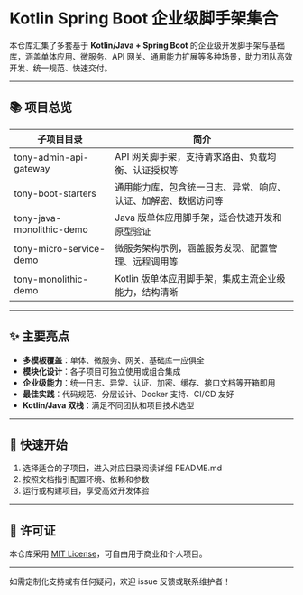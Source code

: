 # Kotlin Spring Boot 企业级脚手架集合

本仓库汇集了多套基于 **Kotlin/Java + Spring Boot** 的企业级开发脚手架与基础库，涵盖单体应用、微服务、API 网关、通用能力扩展等多种场景，助力团队高效开发、统一规范、快速交付。

---

## 📚 项目总览

| 子项目目录                  | 简介                                                         |
|----------------------------|--------------------------------------------------------------|
| tony-admin-api-gateway      | API 网关脚手架，支持请求路由、负载均衡、认证授权等            |
| tony-boot-starters          | 通用能力库，包含统一日志、异常、响应、认证、加解密、数据访问等 |
| tony-java-monolithic-demo   | Java 版单体应用脚手架，适合快速开发和原型验证                 |
| tony-micro-service-demo     | 微服务架构示例，涵盖服务发现、配置管理、远程调用等            |
| tony-monolithic-demo        | Kotlin 版单体应用脚手架，集成主流企业级能力，结构清晰         |

---

## ✨ 主要亮点

- **多模板覆盖**：单体、微服务、网关、基础库一应俱全
- **模块化设计**：各子项目可独立使用或组合集成
- **企业级能力**：统一日志、异常、认证、加密、缓存、接口文档等开箱即用
- **最佳实践**：代码规范、分层设计、Docker 支持、CI/CD 友好
- **Kotlin/Java 双栈**：满足不同团队和项目技术选型

---

## 🚀 快速开始

1. 选择适合的子项目，进入对应目录阅读详细 README.md
2. 按照文档指引配置环境、依赖和参数
3. 运行或构建项目，享受高效开发体验

---

## 📄 许可证

本仓库采用 [MIT License](LICENSE)，可自由用于商业和个人项目。

---

如需定制化支持或有任何疑问，欢迎 issue 反馈或联系维护者！
